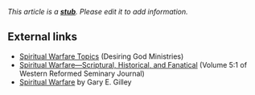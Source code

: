 *This article is a **[stub](http://www.theopedia.com/Category:Theopedia_stubs "Category:Theopedia stubs")**. Please edit it to add information.*
## External links

-   [Spiritual Warfare Topics](http://www.desiringgod.org/ResourceLibrary/Sermons/ByTopic/33/)
    (Desiring God Ministries)
-   [Spiritual Warfare—Scriptural, Historical, and Fanatical](http://www.wrs.edu/WRS%20Journal/volume_5-1.htm)
    (Volume 5:1 of Western Reformed Seminary Journal)
-   [Spiritual Warfare](http://www.svchapel.org/Resources/Articles/read_articles.asp?id=39)
    by Gary E. Gilley



